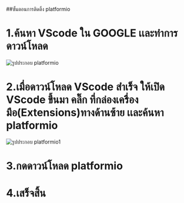 ##ขั้นตอนการติดติ้ง platformio
# 1.ค้นหา VScode ใน GOOGLE เเละทำการดาวน์โหลด

![รูปประกอบ platformio](https://user-images.githubusercontent.com/98943509/153472485-a2e88f7e-0626-46a5-b201-fc794f0914c8.jpeg)

# 2.เมื่อดาวน์โหลด VScode สำเร็จ ให้เปิด VScode ขึ้นมา คลิ๊ก ที่กล่องเครื่องมือ(Extensions)ทางด้านซ้าย เเละค้นหา platformio

![รูปประกอบ platformio1](https://user-images.githubusercontent.com/98943509/153473163-9bf31779-dda7-40a0-92e4-e86858965570.jpeg)

# 3.กดดาวน์โหลด  platformio

# 4.เสร็จสิ้น
